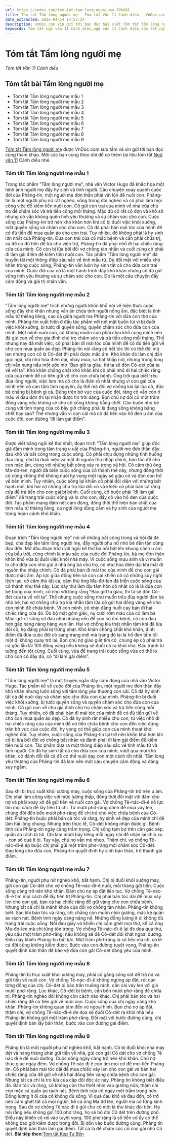 ```yaml
---
url: https://vndoc.com/tom-tat-tam-long-nguoi-me-306495
title: Tóm tắt Tấm lòng người mẹ - Tóm tắt Văn 11 Cánh diều - VnDoc.com
date_extracted: 2025-04-14 14:57:24
description: VnDoc.com xin gửi tới bạn đọc bài viết Tóm tắt Tấm lòng người mẹ. Mời các bạn cùng tham khảo để có thêm tài liệu học Văn 11 Cánh diều nhé.
keywords: Tóm tắt ngữ văn 11 Cánh diều,ngữ văn 11 Cánh diều,tóm tắt ngữ văn 11,tóm tắt văn 11,tóm tắt văn 11 Cánh diều,ngữ văn 11,văn 11,Tóm tắt Tấm lòng người mẹ,Tóm tắt bài Tấm lòng người mẹ,Tấm lòng người mẹ,Tóm tắt ngữ văn 11 cánh diều bài Tấm lòng người mẹ,Tóm tắt nội dung chính bài Tấm lòng người mẹ,Tóm tắt văn bản Tấm lòng người mẹ,tấm lòng người mẹ tóm tắt
---
```


# Tóm tắt Tấm lòng người mẹ
 _Tóm tắt Văn 11 Cánh diều_
## Tóm tắt bài Tấm lòng người mẹ
  * Tóm tắt Tấm lòng người mẹ mẫu 1
  * Tóm tắt Tấm lòng người mẹ mẫu 2
  * Tóm tắt Tấm lòng người mẹ mẫu 3
  * Tóm tắt Tấm lòng người mẹ mẫu 4
  * Tóm tắt Tấm lòng người mẹ mẫu 5
  * Tóm tắt Tấm lòng người mẹ mẫu 6
  * Tóm tắt Tấm lòng người mẹ mẫu 7
  * Tóm tắt Tấm lòng người mẹ mẫu 8
  * Tóm tắt Tấm lòng người mẹ mẫu 9

[Tóm tắt Tấm lòng người mẹ](<https://vndoc.com/tom-tat-tam-long-nguoi-me-306495>) được VnDoc.com sưu tầm và xin gửi tới bạn đọc cùng tham khảo. Mời các bạn cùng theo dõi để có thêm tài liệu tóm tắt [Ngữ văn 11](<https://vndoc.com/ngu-van-lop11>) Cánh diều nhé.
### Tóm tắt Tấm lòng người mẹ mẫu 1
Trong tác phẩm "Tấm lòng người mẹ", nhà văn Victor Hugo đã khắc họa một hình ảnh người mẹ đầy hy sinh và tình người. Câu chuyện xoay quanh cuộc đời của Phăng-tin, một người mẹ đơn thân phải vật lộn để nuôi con. Phăng-tin là một người phụ nữ rất nghèo, sống trong đói nghèo và cô phải làm mọi công việc để kiếm tiền nuôi con. Cô gửi con trai của mình về nhà của chủ trọ để chăm sóc và trả tiền công mỗi tháng. Mặc dù cô rất cô đơn và khổ sở nhưng cô vẫn không quên tình yêu thương và sự chăm sóc cho con. Cuộc sống của Phăng-tin trở nên khó khăn hơn khi cô bị đuổi việc khỏi xưởng, mất quyền sống và chăm sóc cho con. Cô đã phải bán mái tóc của mình để có đủ tiền để mua quần áo cho con trai. Tuy nhiên, đó không phải là hy sinh lớn nhất của Phăng-tin. Đứa con trai của cô mắc bệnh và cần phải chữa trị, và để có đủ tiền để trả cho viện trợ, Phăng-tin đã phải nhổ đi hai chiếc răng cửa của mình. Cô còn bị lừa bởi đôi vợ chồng tàn nhẫn và cuối cùng cô phải đi làm gái điếm để kiếm tiền nuôi con. Tác phẩm "Tấm lòng người mẹ" đã truyền tải một thông điệp sâu sắc về tình mẫu tử. Dù đối mặt với nhiều khó khăn trong cuộc sống, Phăng-tin vẫn luôn hy sinh tất cả cho đứa con trai của mình. Cuộc đời của cô là một hành trình đầy khó khăn nhưng cô đã giữ vững tình yêu thương và sự chăm sóc cho con. Đó là một câu chuyện đầy cảm động và giá trị nhân văn.
### Tóm tắt Tấm lòng người mẹ mẫu 2
“Tấm lòng người mẹ” trích những người khốn khổ nói về hiện thực cuộc sống đầy khó khăn nhưng vẫn ẩn chứa tình người nồng ấm, đặc biệt là tình mẫu tử thiêng liêng, cao cả giữa người mẹ Phăng-tin với đứa con thơ của mình. Phăng-tin xuất hiện ở đầu tác phẩm với nét mặt buồn tủi vì bị đuổi việc khỏi xưởng, bị tước đi quyền sống, quyền chăm sóc cho đứa con của mình. Một mình nuôi con, cô không muốn con phải chịu khổ cùng mình nên đã gửi con về cho gia đình chủ trọ chăm sóc và trả tiền công mỗi tháng. Thế nhưng nay đã mất việc, cô phải bán đi mái tóc của mình để có đủ tiền gửi về cho con mua quần áo đẹp. Phăng-tin nói rằng cô hết tóc thì có thể đội mũ len nhưng con cô là Cô-đét thì phải được mặc ấm. Khó khăn đó làm chị dần gục ngã, chị như hóa điên dại, nhảy múa, ca hát khắp nơi, nhưng trong lòng chị vẫn nung nấu một ước mơ “Bao giờ ta giàu, thì ta sẽ đón Cô-dét của ta về với ta”. Khó khăn chồng chất khó khăn khi cô phải nhổ đi hai chiếc răng cửa của mình để có tiền gửi về cho con chữa bệnh. Ông trời quả biết trêu đùa lòng người, việc làm mà cô cho là điên rồ nhất nhưng vì con gái của mình nên cô can tâm tình nguyện, ấy thế mà đôi vợ chồng kia lại lừa cô, đứa bé chẳng bị bệnh gì cả. Đứng trên bờ vực của cuộc đời, răng cô vẫn còn rỉ máu vì đau đớn thì lại nhận được tin trời dáng. Bọn chủ nợ đòi cô một trăm đồng vàng nếu không sẽ cho cô sống không bằng chết. Căn buồn nhỏ bé cùng với tình trạng của cô bây giờ chẳng phải là đang sống không bằng chết hay sao? Thế nhưng vẫn vì con cái mà cô đã tiến vào hố đen u ám của cuộc đời, con đường “đi làm gái điếm”.
### Tóm tắt Tấm lòng người mẹ mẫu 3
Được viết bằng ngôi kể thứ nhất, đoạn trích “Tấm lòng người mẹ” giúp độc giả đắm mình trong tâm trạng u uất của Phăng-tin, người mẹ đơn thân đầy đau khổ và bất công trong cuộc sống. Cô phải chịu đựng những tình huống đau lòng, như bị đuổi việc và mất đi nguồn thu nhập chính, bán tóc để cho con mặc ấm, cùng với những bất công xảy ra trong xã hội. Cô căm thù ông Ma-đơ-len, người đã biến cuộc sống của cô thành thế này, nhưng đồng thời cô cũng không thể không nuôi hy vọng một ngày sẽ giàu có và đón con trở về bên mình. Tuy nhiên, cuộc sống lại khiến cô phải đối diện với những bất hạnh mới, khi hai vợ chồng chủ trọ lừa dối cô và khiến cô phải bán cả răng cửa để trả tiền cho con gái bị bệnh. Cuối cùng, cô buộc phải “đi làm gái điếm” để trang trải cuộc sống và lo cho con, đẩy cô vào hố đen của cuộc đời. Tác phẩm mang đậm nét cảm động, đồng thời thể hiện bản chất của tình mẫu tử thiêng liêng, ca ngợi lòng dũng cảm và hy sinh của người mẹ trong hoàn cảnh khó khăn.
### Tóm tắt Tấm lòng người mẹ mẫu 4
Đoạn trích “Tấm lòng người mẹ” nói về những bất công trong xã hội đã đè bẹp, chà đạp lên tấm lòng người mẹ, đẩy người phụ nữ nhỏ bé đến tận cùng đau đớn. Mở đầu đoạn trích với ngôi kể thứ ba nổi bật lên khung cảnh u ám của bầu trời, cũng chính là màu sắc của cuộc đời Phăng-tin, bà mẹ đơn thân khốn khổ vừa bị đuổi việc khỏi nhà máy. Vì cuộc sống mưu sinh và vì muốn lo cho đứa con nhỏ gửi ở nhà ông bà chủ trọ, cô như hóa điên dại khi mất đi nguồn thu nhập chính. Cô đã phải bán đi mái tóc của mình để cho con gái được mặc ấm. Áp lực giữa đồng tiền và con cái khiến cô có những suy nghĩ lệch lạc, cô căm thù tất cả, căm thù ông Ma-đơ-len đã biến cuộc sống của cô thành như thế này. Lúc này thứ làm dịu tâm hồn cô nhất có lẽ là đứa con bé bỏng của mình, cô nhủ với lòng rằng “Bao giờ ta giàu, thì ta sẽ đón Cô-đét của ta về với ta”. Thế nhưng cuộc sống như muốn trêu đùa người đàn bà nhỏ bé, hai vợ chồng chủ trọ kia nhẫn tâm lừa cô gửi hai đồng vàng về cho con mình để chữa bệnh. Vì con mình, cô nhịn đắng nuốt cay bán đi hai chiếc răng cửa đó. Dù bộ mặt gớm giếc, nụ cười rớm máu của cô làm bà Mác-gơ-rít sững sờ đau nhói nhưng nếu để con cô ốm bệnh, cô còn đau hơn gấp hàng nàng hàng vạn lần. Hai vợ chồng kia thật nhẫn tâm khi đã lừa dối cô, họ đáng phải bị trừng phạt. Khó khăn chồng chất khó khăn, đỉnh điểm đã đưa cuộc đời cô sang trang mới mà trang đó lại là hố đen tắm tối một đi không quay trở lại. Bọn chủ nợ giáo giết tìm cô, chúng ép cô phải trả cả gốc lẫn lãi 100 đồng vàng nếu không sẽ đuổi cô ra khỏi nhà. Đấu tranh tư tưởng đến tột cùng. Cuối cùng, vừa để trang trải cuộc sống vừa có thể lo cho con cô đầy đủ, cô “đi làm gái điếm”.
### Tóm tắt Tấm lòng người mẹ mẫu 5
“Tấm lòng người mẹ” là một truyện ngắn đầy cảm động của nhà văn Victor Hugo. Tác phẩm kể về cuộc đời của Phăng-tin, một người mẹ đơn thân đầy khó khăn nhưng luôn sống với tấm lòng yêu thương con cái. Cô đã hy sinh tất cả để nuôi dạy và chăm sóc cho đứa con của mình. Phăng-tin bị đuổi việc khỏi xưởng, bị tước quyền sống và quyền chăm sóc cho đứa con của mình. Cô gửi con về cho gia đình chủ trọ chăm sóc và trả tiền công mỗi tháng. Tuy nhiên, cô đã phải bán đi mái tóc của mình để có đủ tiền gửi về cho con mua quần áo đẹp. Cô đã hy sinh rất nhiều cho con, từ việc nhổ đi hai chiếc răng cửa của mình để có tiền chữa bệnh cho con đến việc đứng trên bờ vực của cuộc đời, hy vọng có thể giúp con của mình thoát khỏi nghèo đói. Tuy nhiên, cuộc sống của Phăng-tin lại trở nên khốn khó hơn khi cô bị lừa bởi đôi vợ chồng bất nhân và đành phải đi làm gái điếm để kiếm tiền nuôi con. Tác phẩm đưa ra một thông điệp sâu sắc về tình mẫu tử và tình người. Cô đã hy sinh tất cả cho đứa con của mình, vượt qua mọi khó khăn, cô đánh đổi tất cả để có thể nuôi dạy con một cách tốt nhất. Tấm lòng yêu thương của Phăng-tin đã làm nên một câu chuyện cảm động và đáng suy ngẫm.
### Tóm tắt Tấm lòng người mẹ mẫu 6
Sau khi bị trục xuất khỏi xưởng may, cuộc sống của Phăng-tin trở nên u ám. Chị phải làm công việc với mức lương thấp, đồng thời đối mặt với đám chủ nợ và phải xoay xở để gửi tiền về nuôi con gái. Vợ chồng Tê-nác-đi-ê nỗ lực tìm mọi cách để lấy tiền từ chị. Từ mười phơ-răng dành để mua váy len, chúng đòi đến bốn mươi phơ-răng để chi trả cho việc chữa bệnh của Cô-dét. Phăng-tin buộc phải bán cả tóc và răng, hy sinh vẻ đẹp của mình chỉ để làm hài lòng chúng. Nhưng trên thực tế, Cô-dét không nhận được gì. Bệnh tình của Phăng-tin ngày càng trầm trọng. Chị sống tạm bợ trên căn gác xép, quần áo rách tả tơi. Chị làm mười bảy tiếng mỗi ngày chỉ để nhận lại chín xu - con số quá ít ỏi. Tuy vậy, chủ nợ vẫn mè nheo. Thậm chí, vợ chồng Tê-nác-đi-ê ép buộc chị phải gửi một trăm phơ-răng mới chăm sóc Cô-dét. Đau lòng cho đứa con, Phăng-tin quyết định hy sinh bản thân, trở thành gái điếm.
### Tóm tắt Tấm lòng người mẹ mẫu 7
Phăng-tin, người phụ nữ nghèo khổ, bất hạnh. Chị bị đuổi khỏi xưởng may, gửi con gái Cô-dét cho vợ chồng Tê-nác-đi-ê nuôi, mỗi tháng gửi tiền. Cuộc sống càng trở nên khó khăn. Đám chủ nợ áp đặt liên tục. Vợ chồng Tê-nác-đi-ê tìm mọi cách để lấy tiền từ Phăng-tin. Chị phải bán tóc dài để mua váy len cho con gái, bán cả hai chiếc răng để gửi vàng cho con chữa bệnh. Nhưng tất cả chỉ là mánh khóe của đôi vợ chồng tàn nhẫn. Phăng-tin không biết. Sau khi bán tóc và răng, chị chẳng còn muốn nhìn gương, mặc kệ quần áo rách nát. Bệnh tình ngày càng nặng nề. Những đồng lương ít ỏi không đủ trang trải cuộc sống. Nỗi đau giày vò khiến chị căm ghét mọi thứ, kể cả ông Ma-đơ-len mà chị từng tôn trọng. Vợ chồng Tê-nác-đi-ê lại đe dọa qua thư, yêu cầu một trăm phơ-răng, nếu không sẽ để Cô-dét đói khát ngoài đường. Điều này khiến Phăng-tin bất lực. Một trăm phơ-răng là số tiền mà chị có lẽ cả đời cũng không kiếm được. Bước vào con đường tuyệt vọng, Phăng-tin quyết định bán thân để bảo vệ đứa con gái Cô-dét đáng yêu của mình.
### Tóm tắt Tấm lòng người mẹ mẫu 8
Phăng-tin bị trục xuất khỏi xưởng may, phải cố gắng sống sót để trả nợ và gửi tiền về nuôi con. Vợ chồng Tê-nác-đi-ê không ngừng áp đặt, rút cạn từng đồng của chị. Cô-dét bị bảo trần truồng rách, cần cái váy len với giá mười phơ-răng. Lúc khác, Cô-dét bị bệnh, cần bốn mươi phơ-răng để chữa trị. Phăng-tin nghèo đói không còn cách nào khác. Chị phải bán tóc và hai chiếc răng để có tiền gửi về nuôi con. Cuộc sống của chị ngày càng khó khăn. Phăng-tin không quan tâm đến vẻ ngoại hình. Bọn chủ nợ áp đặt, thậm chí, vợ chồng Tê-nác-đi-ê đe dọa sẽ đuổi Cô-dét ra khỏi nhà nếu Phăng-tin không gửi một trăm phơ-răng. Đối mặt với bước đường cùng, chị quyết định bán lấy bản thân, bước vào con đường gái điếm.
### Tóm tắt Tấm lòng người mẹ mẫu 9
Phăng tin là một người phụ nữ nghèo khổ, bất hạnh. Cô bị đuổi khỏi nhà máy dệt và hàng tháng phải gửi tiền về nhà, gửi con gái Cô dét cho vợ chồng Tê nác đi ê để nuôi dưỡng. Cuộc sống ngày càng trở nên khó khăn. Chủ nợ thúc giục ngày đêm. Vợ chồng Tê nác đi ê còn tìm mọi cớ để moi tiền Phăng tin. Cô phải bán mái tóc dài để mua chiếc váy len cho con gái và bán hai chiếc răng cửa để gửi về nhà hai đồng tiền vàng chữa bệnh cho con gái. Nhưng tất cả chỉ là trò lừa của cặp đôi độc ác này. Phăng tin không biết điều đó. Bán tóc và răng, cô không còn tha thiết nhìn vào gương nữa, thậm chí còn mặc cả quần áo rách nát. Bệnh tình của cô ngày một trầm trọng hơn. Đồng lương ít ỏi của cô không đủ sống. Vì quá đau khổ và đau đớn, cô trở nên căm ghét tất cả mọi người, kể cả ông Ma đơ len, người mà cô từng kính trọng. Sau đó vợ chồng Tê nác đi ê gửi cho cô một lá thư khác đòi tiền. Họ nói rằng nếu không gửi 100 phơ răng, họ sẽ bỏ đói Cô dét trên đường phố. Điều này khiến cô rơi vào tuyệt vọng. 100 phơ răng là số tiền cô ấy có thể không bao giờ kiếm được trong đời. Bị dồn vào bước đường cùng, Phăng tin quyết định bán thân làm gái điếm. Tất cả là để chăm sóc cô con gái nhỏ Cô dét.
**Bài tiếp theo:**[Tóm tắt Kép Tư Bền](<https://vndoc.com/tom-tat-kep-tu-ben-306498>)
